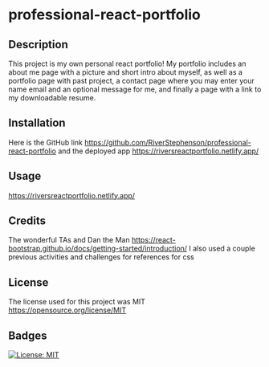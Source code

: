 # professional-react-portfolio

## Description

This project is my own personal react portfolio! My portfolio includes an about me page with a picture and short intro about myself, as well as a portfolio page with past project, a contact page where you may enter your name email and an optional message for me, and finally a page with a link to my downloadable resume.

## Installation
Here is the GitHub link https://github.com/RiverStephenson/professional-react-portfolio and the deployed app https://riversreactportfolio.netlify.app/

## Usage

https://riversreactportfolio.netlify.app/

## Credits

The wonderful TAs and Dan the Man 
https://react-bootstrap.github.io/docs/getting-started/introduction/
I also used a couple previous activities and challenges for references for css

## License

The license used for this project was MIT https://opensource.org/license/MIT 

## Badges

[![License: MIT](https://img.shields.io/badge/License-MIT-yellow.svg)](https://opensource.org/licenses/MIT)